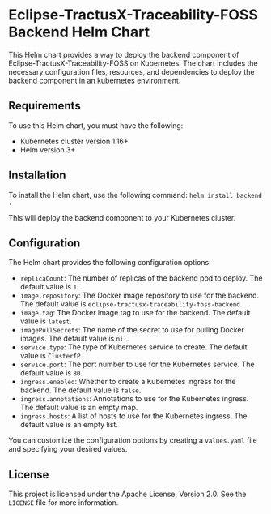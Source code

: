 # Eclipse-TractusX-Traceability-FOSS Backend Helm Chart

This Helm chart provides a way to deploy the backend component of Eclipse-TractusX-Traceability-FOSS on Kubernetes.
The chart includes the necessary configuration files, resources, and dependencies to deploy the backend component in an kubernetes environment.

## Requirements

To use this Helm chart, you must have the following:

- Kubernetes cluster version 1.16+
- Helm version 3+

## Installation

To install the Helm chart, use the following command:
`helm install backend .`

This will deploy the backend component to your Kubernetes cluster.

## Configuration

The Helm chart provides the following configuration options:

- `replicaCount`: The number of replicas of the backend pod to deploy. The default value is `1`.
- `image.repository`: The Docker image repository to use for the backend. The default value is `eclipse-tractusx-traceability-foss-backend`.
- `image.tag`: The Docker image tag to use for the backend. The default value is `latest`.
- `imagePullSecrets`: The name of the secret to use for pulling Docker images. The default value is `nil`.
- `service.type`: The type of Kubernetes service to create. The default value is `ClusterIP`.
- `service.port`: The port number to use for the Kubernetes service. The default value is `80`.
- `ingress.enabled`: Whether to create a Kubernetes ingress for the backend. The default value is `false`.
- `ingress.annotations`: Annotations to use for the Kubernetes ingress. The default value is an empty map.
- `ingress.hosts`: A list of hosts to use for the Kubernetes ingress. The default value is an empty list.

You can customize the configuration options by creating a `values.yaml` file and specifying your desired values.

## License
This project is licensed under the Apache License, Version 2.0. See the `LICENSE` file for more information.
